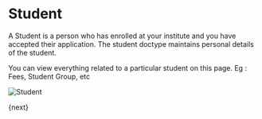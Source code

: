 <!-- add-breadcrumbs -->
# Student

A Student is a person who has enrolled at your institute and you have accepted their application.
The student doctype maintains personal details of the student.

You can view everything related to a particular student on this page. Eg : Fees, Student Group, etc

<img class="screenshot" alt="Student" src="/docs/assets/img/schools/student/student.png">

{next}
